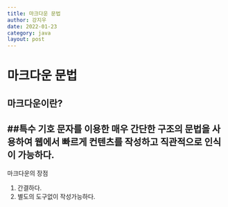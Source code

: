 ```yaml
---
title: 마크다운 문법
author: 강지우
date: 2022-01-23
category: java
layout: post
---
```

마크다운 문법
=========
마크다운이란?
---------
##특수 기호 문자를 이용한 매우 간단한 구조의 문법을 사용하여 웹에서 빠르게 컨텐츠를 작성하고 직관적으로 인식이 가능하다.
-------
마크다운의 장점
1. 간결하다.
2. 별도의 도구없이 작성가능하다.